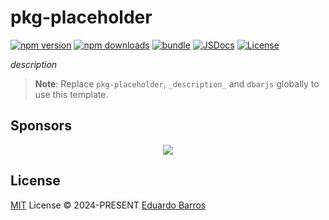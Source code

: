 # pkg-placeholder

[![npm version][npm-version-src]][npm-version-href]
[![npm downloads][npm-downloads-src]][npm-downloads-href]
[![bundle][bundle-src]][bundle-href]
[![JSDocs][jsdocs-src]][jsdocs-href]
[![License][license-src]][license-href]

_description_

> **Note**:
> Replace `pkg-placeholder`, `_description_` and `dbarjs` globally to use this template.

## Sponsors

<p align="center">
  <a href="https://cdn.jsdelivr.net/gh/dbarjs/static/sponsors.svg">
    <img src='https://cdn.jsdelivr.net/gh/dbarjs/static/sponsors.svg'/>
  </a>
</p>

## License

[MIT](./LICENSE) License © 2024-PRESENT [Eduardo Barros](https://github.com/dbarjs)

<!-- Badges -->

[npm-version-src]: https://img.shields.io/npm/v/pkg-placeholder?style=flat&colorA=080f12&colorB=1fa669
[npm-version-href]: https://npmjs.com/package/pkg-placeholder
[npm-downloads-src]: https://img.shields.io/npm/dm/pkg-placeholder?style=flat&colorA=080f12&colorB=1fa669
[npm-downloads-href]: https://npmjs.com/package/pkg-placeholder
[bundle-src]: https://img.shields.io/bundlephobia/minzip/pkg-placeholder?style=flat&colorA=080f12&colorB=1fa669&label=minzip
[bundle-href]: https://bundlephobia.com/result?p=pkg-placeholder
[license-src]: https://img.shields.io/github/license/dbarjs/pkg-placeholder.svg?style=flat&colorA=080f12&colorB=1fa669
[license-href]: https://github.com/dbarjs/pkg-placeholder/blob/main/LICENSE
[jsdocs-src]: https://img.shields.io/badge/jsdocs-reference-080f12?style=flat&colorA=080f12&colorB=1fa669
[jsdocs-href]: https://www.jsdocs.io/package/pkg-placeholder
